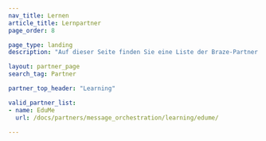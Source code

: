 ```yaml
---
nav_title: Lernen
article_title: Lernpartner
page_order: 8

page_type: landing
description: "Auf dieser Seite finden Sie eine Liste der Braze-Partner (Alloys), die es Ihnen ermöglichen, in Ihren Messaging-Kampagnen Zugang zu Schulungen und anderen Lernangeboten zu geben."

layout: partner_page
search_tag: Partner

partner_top_header: "Learning"

valid_partner_list:
- name: EduMe
  url: /docs/partners/message_orchestration/learning/edume/

---
```

